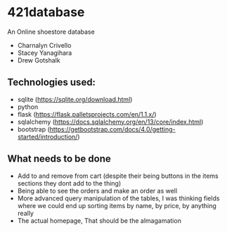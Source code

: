 # 421database
An Online shoestore database
* Charnalyn Crivello
* Stacey Yanagihara
* Drew Gotshalk


## Technologies used:
* sqlite (https://sqlite.org/download.html)
* python 
* flask (https://flask.palletsprojects.com/en/1.1.x/)
* sqlalchemy (https://docs.sqlalchemy.org/en/13/core/index.html)
* bootstrap (https://getbootstrap.com/docs/4.0/getting-started/introduction/)


## What needs to be done
* Add to and remove from cart (despite their being buttons in the items sections they dont add to the thing) 
* Being able to see the orders and make an order as well
* More advanced query manipulation of the tables, I was thinking fields where we could end up sorting items by name, by price, by anything really
* The actual homepage, That should be the almagamation 
